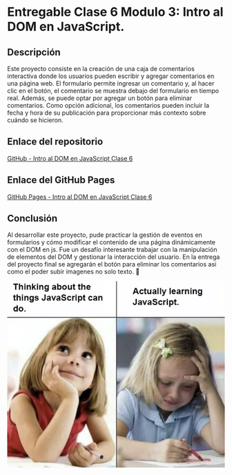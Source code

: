 # Entregable Clase 6 Modulo 3: Intro al DOM en JavaScript.

## Descripción

Este proyecto consiste en la creación de una caja de comentarios interactiva donde los usuarios pueden escribir y agregar comentarios en una página web. El formulario permite ingresar un comentario y, al hacer clic en el botón, el comentario se muestra debajo del formulario en tiempo real. Además, se puede optar por agregar un botón para eliminar comentarios. Como opción adicional, los comentarios pueden incluir la fecha y hora de su publicación para proporcionar más contexto sobre cuándo se hicieron.

## Enlace del repositorio

[GitHub - Intro al DOM en JavaScript  Clase 6](https://github.com/AilynMza/Intro.al.DOM-Clase-6-M3)

## Enlace del GitHub Pages

[GitHub Pages - Intro al DOM en JavaScript Clase 6](https://ailynmza.github.io/Dominando.El.DOM-Clase-7-M3/)

## Conclusión
Al desarrollar este proyecto, pude practicar la gestión de eventos en formularios y cómo modificar el contenido de una página dinámicamente con el DOM en js. Fue un desafío interesante trabajar con la manipulación de elementos del DOM y gestionar la interacción del usuario. En la entrega del proyecto final se agregarán el botón para eliminar los comentarios así como el poder subir imagenes no solo texto. 🔑

![Meme](/imgs/js-joke-girl.png)